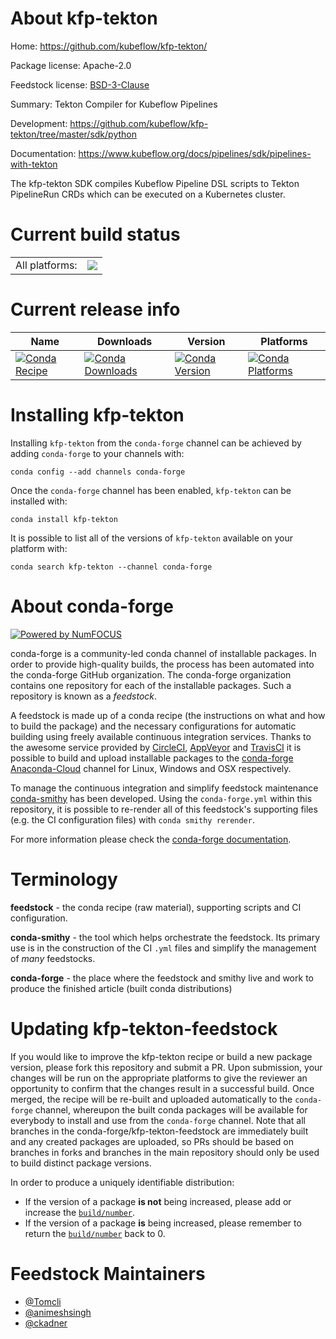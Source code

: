 About kfp-tekton
================

Home: https://github.com/kubeflow/kfp-tekton/

Package license: Apache-2.0

Feedstock license: [BSD-3-Clause](https://github.com/conda-forge/kfp-tekton-feedstock/blob/master/LICENSE.txt)

Summary: Tekton Compiler for Kubeflow Pipelines

Development: https://github.com/kubeflow/kfp-tekton/tree/master/sdk/python

Documentation: https://www.kubeflow.org/docs/pipelines/sdk/pipelines-with-tekton

The kfp-tekton SDK compiles Kubeflow Pipeline DSL scripts to
Tekton PipelineRun CRDs which can be executed on a Kubernetes
cluster.


Current build status
====================


<table><tr><td>All platforms:</td>
    <td>
      <a href="https://dev.azure.com/conda-forge/feedstock-builds/_build/latest?definitionId=11756&branchName=master">
        <img src="https://dev.azure.com/conda-forge/feedstock-builds/_apis/build/status/kfp-tekton-feedstock?branchName=master">
      </a>
    </td>
  </tr>
</table>

Current release info
====================

| Name | Downloads | Version | Platforms |
| --- | --- | --- | --- |
| [![Conda Recipe](https://img.shields.io/badge/recipe-kfp--tekton-green.svg)](https://anaconda.org/conda-forge/kfp-tekton) | [![Conda Downloads](https://img.shields.io/conda/dn/conda-forge/kfp-tekton.svg)](https://anaconda.org/conda-forge/kfp-tekton) | [![Conda Version](https://img.shields.io/conda/vn/conda-forge/kfp-tekton.svg)](https://anaconda.org/conda-forge/kfp-tekton) | [![Conda Platforms](https://img.shields.io/conda/pn/conda-forge/kfp-tekton.svg)](https://anaconda.org/conda-forge/kfp-tekton) |

Installing kfp-tekton
=====================

Installing `kfp-tekton` from the `conda-forge` channel can be achieved by adding `conda-forge` to your channels with:

```
conda config --add channels conda-forge
```

Once the `conda-forge` channel has been enabled, `kfp-tekton` can be installed with:

```
conda install kfp-tekton
```

It is possible to list all of the versions of `kfp-tekton` available on your platform with:

```
conda search kfp-tekton --channel conda-forge
```


About conda-forge
=================

[![Powered by NumFOCUS](https://img.shields.io/badge/powered%20by-NumFOCUS-orange.svg?style=flat&colorA=E1523D&colorB=007D8A)](http://numfocus.org)

conda-forge is a community-led conda channel of installable packages.
In order to provide high-quality builds, the process has been automated into the
conda-forge GitHub organization. The conda-forge organization contains one repository
for each of the installable packages. Such a repository is known as a *feedstock*.

A feedstock is made up of a conda recipe (the instructions on what and how to build
the package) and the necessary configurations for automatic building using freely
available continuous integration services. Thanks to the awesome service provided by
[CircleCI](https://circleci.com/), [AppVeyor](https://www.appveyor.com/)
and [TravisCI](https://travis-ci.com/) it is possible to build and upload installable
packages to the [conda-forge](https://anaconda.org/conda-forge)
[Anaconda-Cloud](https://anaconda.org/) channel for Linux, Windows and OSX respectively.

To manage the continuous integration and simplify feedstock maintenance
[conda-smithy](https://github.com/conda-forge/conda-smithy) has been developed.
Using the ``conda-forge.yml`` within this repository, it is possible to re-render all of
this feedstock's supporting files (e.g. the CI configuration files) with ``conda smithy rerender``.

For more information please check the [conda-forge documentation](https://conda-forge.org/docs/).

Terminology
===========

**feedstock** - the conda recipe (raw material), supporting scripts and CI configuration.

**conda-smithy** - the tool which helps orchestrate the feedstock.
                   Its primary use is in the construction of the CI ``.yml`` files
                   and simplify the management of *many* feedstocks.

**conda-forge** - the place where the feedstock and smithy live and work to
                  produce the finished article (built conda distributions)


Updating kfp-tekton-feedstock
=============================

If you would like to improve the kfp-tekton recipe or build a new
package version, please fork this repository and submit a PR. Upon submission,
your changes will be run on the appropriate platforms to give the reviewer an
opportunity to confirm that the changes result in a successful build. Once
merged, the recipe will be re-built and uploaded automatically to the
`conda-forge` channel, whereupon the built conda packages will be available for
everybody to install and use from the `conda-forge` channel.
Note that all branches in the conda-forge/kfp-tekton-feedstock are
immediately built and any created packages are uploaded, so PRs should be based
on branches in forks and branches in the main repository should only be used to
build distinct package versions.

In order to produce a uniquely identifiable distribution:
 * If the version of a package **is not** being increased, please add or increase
   the [``build/number``](https://docs.conda.io/projects/conda-build/en/latest/resources/define-metadata.html#build-number-and-string).
 * If the version of a package **is** being increased, please remember to return
   the [``build/number``](https://docs.conda.io/projects/conda-build/en/latest/resources/define-metadata.html#build-number-and-string)
   back to 0.

Feedstock Maintainers
=====================

* [@Tomcli](https://github.com/Tomcli/)
* [@animeshsingh](https://github.com/animeshsingh/)
* [@ckadner](https://github.com/ckadner/)

